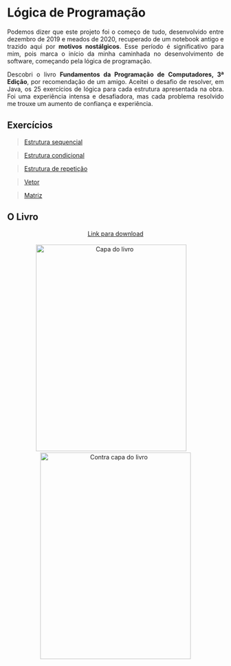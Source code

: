 # Lógica de Programação

<p align="justify">
    Podemos dizer que este projeto foi o começo de tudo, desenvolvido entre dezembro de 2019 e meados de 2020, recuperado de um notebook antigo e trazido aqui por <b>motivos nostálgicos</b>. Esse período é significativo para mim, pois marca o início da minha caminhada no desenvolvimento de software, começando pela lógica de programação.
<p align="justify">
    Descobri o livro <strong>Fundamentos da Programação de Computadores, 3ª Edição</strong>, por recomendação de um amigo. Aceitei o desafio de resolver, em Java, os 25 exercícios de lógica para cada estrutura apresentada na obra. Foi uma experiência intensa e desafiadora, mas cada problema resolvido me trouxe um aumento de confiança e experiência.
</p>

## Exercícios
 
> <a href="https://github.com/richardeveloper/logica-programacao-java/tree/master/src/br/com/estruturas/sequencial">Estrutura sequencial</a>

> <a href="https://github.com/richardeveloper/logica-programacao-java/tree/master/src/br/com/estruturas/condicional">Estrutura condicional</a>

> <a href="https://github.com/richardeveloper/logica-programacao-java/tree/master/src/br/com/estruturas/repeticao">Estrutura de repetição</a>

> <a href="https://github.com/richardeveloper/logica-programacao-java/tree/master/src/br/com/estruturas/vetor">Vetor</a>

> <a href="https://github.com/richardeveloper/logica-programacao-java/tree/master/src/br/com/estruturas/matriz">Matriz</a>

## O Livro

<div align="center">
    <a href="https://www.academia.edu/42056797/Fundamentos_da_PROGRAMA%C3%87%C3%83O_de">Link para download</a>
</div>

<br>

<div align="center">
    <img src="https://m.media-amazon.com/images/I/51WF5qbOslL.jpg" height=480 width=350 alt="Capa do livro">
    &nbsp;&nbsp;&nbsp;&nbsp;
    <img src="https://m.media-amazon.com/images/I/81PZMZlijoL._SL1500_.jpg" height=480 width=350 alt="Contra capa do livro">
</div>
